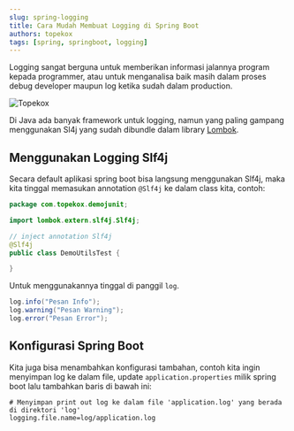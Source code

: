 ```yaml
---
slug: spring-logging
title: Cara Mudah Membuat Logging di Spring Boot
authors: topekox
tags: [spring, springboot, logging]
---
```


Logging sangat berguna untuk memberikan informasi jalannya program kepada programmer, atau untuk menganalisa baik masih dalam proses debug developer maupun log ketika sudah dalam production. 

<!--truncate-->

![Topekox](https://images.unsplash.com/photo-1581090587512-8bfdd1119f94?ixlib=rb-1.2.1&ixid=MnwxMjA3fDB8MHxwaG90by1wYWdlfHx8fGVufDB8fHx8&auto=format&fit=crop&w=1470&q=80)

Di Java ada banyak framework untuk logging, namun yang paling gampang menggunakan Sl4j yang sudah dibundle dalam library [Lombok](https://projectlombok.org/).

## Menggunakan Logging Slf4j

Secara default aplikasi spring boot bisa langsung menggunakan Slf4j, maka kita tinggal memasukan annotation `@Slf4j` ke dalam class kita, contoh:

```java
package com.topekox.demojunit;

import lombok.extern.slf4j.Slf4j;

// inject annotation Slf4j
@Slf4j
public class DemoUtilsTest {

}
```

Untuk menggunakannya tinggal di panggil `log`.

```java
log.info("Pesan Info");
log.warning("Pesan Warning");
log.error("Pesan Error");
```

## Konfigurasi Spring Boot

Kita juga bisa menambahkan konfigurasi tambahan, contoh kita ingin menyimpan log ke dalam file, update `application.properties` milik spring boot lalu tambahkan baris di bawah ini:

```properties
# Menyimpan print out log ke dalam file 'application.log' yang berada di direktori 'log'
logging.file.name=log/application.log
```


